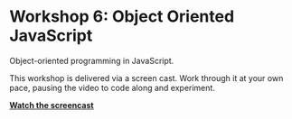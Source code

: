 # Workshop 6: Object Oriented JavaScript

Object-oriented programming in JavaScript.

This workshop is delivered via a screen cast. Work through it at your own pace,
pausing the video to code along and experiment.

**[Watch the screencast](https://adaapp.github.io/screencasts/oo-js/index.html)**
